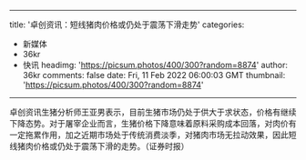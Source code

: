 
---
title: '卓创资讯：短线猪肉价格或仍处于震荡下滑走势'
categories: 
 - 新媒体
 - 36kr
 - 快讯
headimg: 'https://picsum.photos/400/300?random=8874'
author: 36kr
comments: false
date: Fri, 11 Feb 2022 06:00:03 GMT
thumbnail: 'https://picsum.photos/400/300?random=8874'
---

<div>   
卓创资讯生猪分析师王亚男表示，目前生猪市场仍处于供大于求状态，价格有继续下降态势。对于屠宰企业而言，生猪价格下降意味着原料采购成本回落，对肉价有一定拖累作用，加之近期市场处于传统消费淡季，对猪肉市场无拉动效果，因此短线猪肉价格或仍处于震荡下滑的走势。（证券时报）  
</div>
            